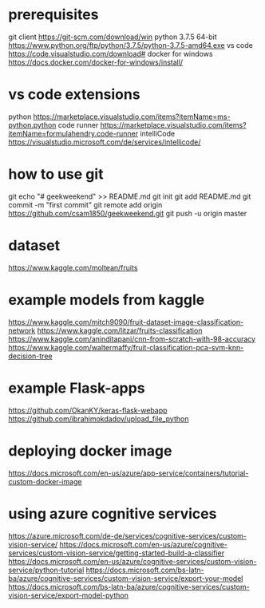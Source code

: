 # prerequisites
git client
https://git-scm.com/download/win
python 3.7.5 64-bit
https://www.python.org/ftp/python/3.7.5/python-3.7.5-amd64.exe
vs code
https://code.visualstudio.com/download#
docker for windows
https://docs.docker.com/docker-for-windows/install/

# vs code extensions
python
https://marketplace.visualstudio.com/items?itemName=ms-python.python
code runner
https://marketplace.visualstudio.com/items?itemName=formulahendry.code-runner
intelliCode
https://visualstudio.microsoft.com/de/services/intellicode/

# how to use git
git echo "# geekweekend" >> README.md
git init
git add README.md
git commit -m "first commit"
git remote add origin https://github.com/csam1850/geekweekend.git
git push -u origin master

# dataset
https://www.kaggle.com/moltean/fruits

# example models from kaggle
https://www.kaggle.com/mitch9090/fruit-dataset-image-classification-network
https://www.kaggle.com/litzar/fruits-classification
https://www.kaggle.com/aninditapani/cnn-from-scratch-with-98-accuracy
https://www.kaggle.com/waltermaffy/fruit-classification-pca-svm-knn-decision-tree

# example Flask-apps
https://github.com/OkanKY/keras-flask-webapp
https://github.com/ibrahimokdadov/upload_file_python

# deploying docker image
https://docs.microsoft.com/en-us/azure/app-service/containers/tutorial-custom-docker-image

# using azure cognitive services
https://azure.microsoft.com/de-de/services/cognitive-services/custom-vision-service/
https://docs.microsoft.com/en-us/azure/cognitive-services/custom-vision-service/getting-started-build-a-classifier
https://docs.microsoft.com/en-us/azure/cognitive-services/custom-vision-service/python-tutorial
https://docs.microsoft.com/bs-latn-ba/azure/cognitive-services/custom-vision-service/export-your-model
https://docs.microsoft.com/bs-latn-ba/azure/cognitive-services/custom-vision-service/export-model-python